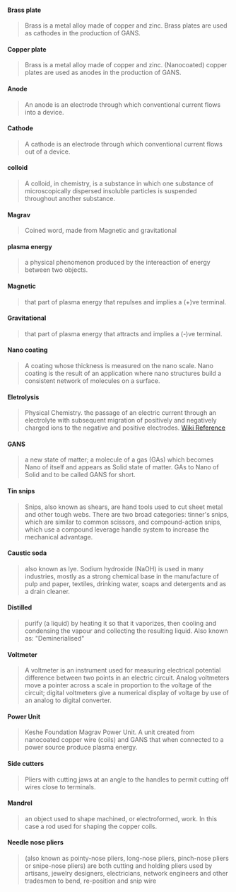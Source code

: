 #### Brass plate
> Brass is a metal alloy made of copper and zinc.  Brass plates are used as cathodes in the production of GANS.

#### Copper plate
> Brass is a metal alloy made of copper and zinc.  (Nanocoated) copper plates are used as anodes in the production of GANS.

#### Anode
> An anode is an electrode through which conventional current flows into a device.

#### Cathode
> A cathode is an electrode through which conventional current flows out of a device.

#### colloid
> A colloid, in chemistry, is a substance in which one substance of microscopically dispersed insoluble particles is suspended throughout another substance.

#### Magrav
> Coined word, made from Magnetic and gravitational

#### plasma energy
> a physical phenomenon produced by the intereaction of energy between two objects.

#### Magnetic 
> that part of plasma energy that repulses and implies a (+)ve terminal.

#### Gravitational
> that part of plasma energy that attracts and implies a (-)ve terminal.

#### Nano coating
> A coating whose thickness is measured on the nano scale.  Nano coating is the result of an application where nano structures build a consistent network of molecules on a surface. 

#### Eletrolysis
> Physical Chemistry. the passage of an electric current through an electrolyte with subsequent migration of positively and negatively charged ions to the negative and positive electrodes. [Wiki Reference](https://en.wikipedia.org/wiki/Electrolysis)

#### GANS
> a new state of matter; a molecule of a gas (GAs) which becomes Nano of itself and appears as Solid state of matter. GAs to Nano of Solid and to be called GANS for short.

#### Tin snips
> Snips, also known as shears, are hand tools used to cut sheet metal and other tough webs. There are two broad categories: tinner's snips, which are similar to common scissors, and compound-action snips, which use a compound leverage handle system to increase the mechanical advantage.

#### Caustic soda
> also known as lye. Sodium hydroxide (NaOH) is used in many industries, mostly as a strong chemical base in the manufacture of pulp and paper, textiles, drinking water, soaps and detergents and as a drain cleaner.

#### Distilled
> purify (a liquid) by heating it so that it vaporizes, then cooling and condensing the vapour and collecting the resulting liquid.  Also known as: "Deminerialised"

#### Voltmeter
> A voltmeter is an instrument used for measuring electrical potential difference between two points in an electric circuit. Analog voltmeters move a pointer across a scale in proportion to the voltage of the circuit; digital voltmeters give a numerical display of voltage by use of an analog to digital converter.

#### Power Unit
> Keshe Foundation Magrav Power Unit.  A unit created from nanocoated copper wire (coils) and GANS that when connected to a power source produce plasma energy.

#### Side cutters
> Pliers with cutting jaws at an angle to the handles to permit cutting off wires close to terminals.

#### Mandrel
> an object used to shape machined, or electroformed, work.  In this case a rod used for shaping the copper coils.

#### Needle nose pliers
> (also known as pointy-nose pliers, long-nose pliers, pinch-nose pliers or snipe-nose pliers) are both cutting and holding pliers used by artisans, jewelry designers, electricians, network engineers and other tradesmen to bend, re-position and snip wire

